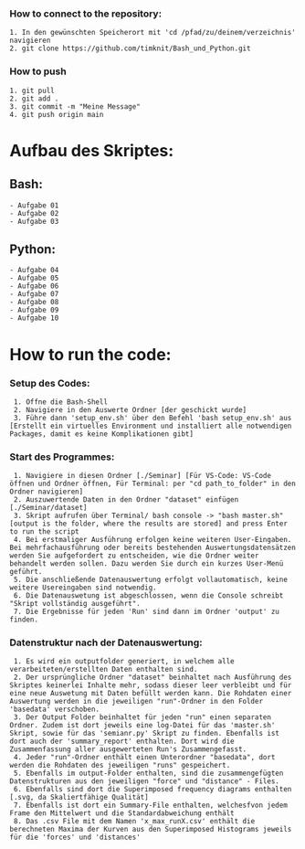   ### How to connect to the repository:
    1. In den gewünschten Speicherort mit 'cd /pfad/zu/deinem/verzeichnis' navigieren
    2. git clone https://github.com/timknit/Bash_und_Python.git
  ### How to push
    1. git pull 
    2. git add .
    3. git commit -m "Meine Message"
    4. git push origin main




# Aufbau des Skriptes:
  ## Bash:
    - Aufgabe 01
    - Aufgabe 02
    - Aufgabe 03
  ## Python:
    - Aufgabe 04
    - Aufgabe 05
    - Aufgabe 06
    - Aufgabe 07
    - Aufgabe 08
    - Aufgabe 09
    - Aufgabe 10 


# How to run the code:
### Setup des Codes:
     1. Öffne die Bash-Shell
     2. Navigiere in den Auswerte Ordner [der geschickt wurde]
     3. Führe dann 'setup_env.sh' über den Befehl 'bash setup_env.sh' aus [Erstellt ein virtuelles Environment und installiert alle notwendigen Packages, damit es keine Komplikationen gibt]

### Start des Programmes:
     1. Navigiere in diesen Ordner [./Seminar] [Für VS-Code: VS-Code öffnen und Ordner öffnen, Für Terminal: per "cd path_to_folder" in den Ordner navigieren]
     2. Auszuwertende Daten in den Ordner "dataset" einfügen [./Seminar/dataset]
     3. Skript aufrufen über Terminal/ bash console -> "bash master.sh" [output is the folder, where the results are stored] and press Enter to run the script
     4. Bei erstmaliger Ausführung erfolgen keine weiteren User-Eingaben. Bei mehrfachausführung oder bereits bestehenden Auswertungsdatensätzen werden Sie aufgefordert zu entscheiden, wie die Ordner weiter behandelt werden sollen. Dazu werden Sie durch ein kurzes User-Menü geführt.
     5. Die anschließende Datenauswertung erfolgt vollautomatisch, keine weitere Usereingaben sind notwendig.
     6. Die Datenauswetung ist abgeschlossen, wenn die Console schreibt "Skript vollständig ausgeführt".
     7. Die Ergebnisse für jeden 'Run' sind dann im Ordner 'output' zu finden.


### Datenstruktur nach der Datenauswertung:
     1. Es wird ein outputfolder generiert, in welchem alle verarbeiteten/erstellten Daten enthalten sind.
     2. Der ursprüngliche Ordner "dataset" beinhaltet nach Ausführung des Skriptes keinerlei Inhalte mehr, sodass dieser leer verbleibt und für eine neue Auswetung mit Daten befüllt werden kann. Die Rohdaten einer Auswertung werden in die jeweiligen "run"-Ordner in den Folder 'basedata' verschoben.
     3. Der Output Folder beinhaltet für jeden "run" einen separaten Ordner. Zudem ist dort jeweils eine log-Datei für das 'master.sh' Skript, sowie für das 'semianr.py' Skript zu finden. Ebenfalls ist dort auch der 'summary_report' enthalten. Dort wird die Zusammenfassung aller ausgewerteten Run's Zusammengefasst.
     4. Jeder "run"-Ordner enthält einen Unterordner "basedata", dort werden die Rohdaten des jeweiligen "runs" gespeichert.
     5. Ebenfalls im output-Folder enthalten, sind die zusammengefügten Datenstrukturen aus den jeweiligen "force" und "distance" - Files.
     6. Ebenfalls sind dort die Superimposed frequency diagrams enthalten [.svg, da Skaliertfähige Qualität]
     7. Ebenfalls ist dort ein Summary-File enthalten, welchesfvon jedem Frame den Mittelwert und die Standardabweichung enthält
     8. Das .csv File mit dem Namen 'x_max_runX.csv' enthält die berechneten Maxima der Kurven aus den Superimposed Histograms jeweils für die 'forces' und 'distances'




